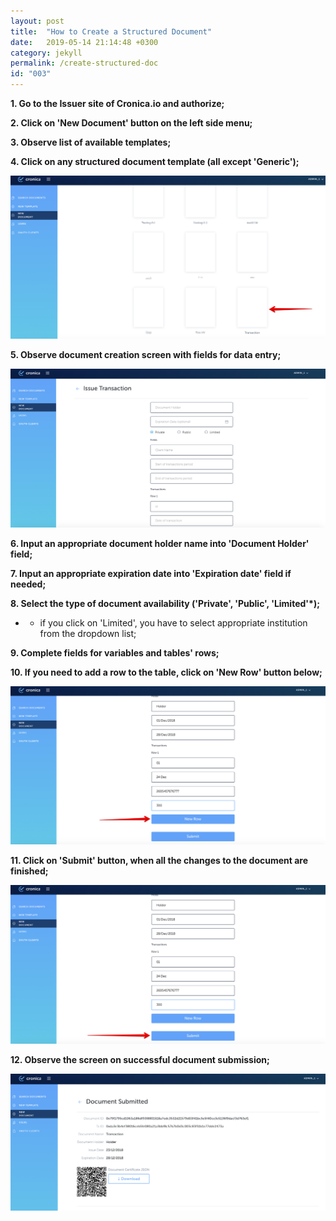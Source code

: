 ```yaml
---
layout: post
title:  "How to Create a Structured Document"
date:   2019-05-14 21:14:48 +0300
category: jekyll
permalink: /create-structured-doc
id: "003"
---
```

**1. Go to the Issuer site of Cronica.io and authorize;**

**2. Click on 'New Document' button on the left side menu;**

**3. Observe list of available templates;**

**4. Click on any structured document template (all except 'Generic');**

![1](img/create_structured_pic01.png)

**5. Observe document creation screen with fields for data entry;**

![2](img/create_structured_pic02.png)

**6. Input an appropriate document holder name into 'Document Holder' field;**

**7. Input an appropriate expiration date into 'Expiration date' field if needed;**

**8. Select the type of document availability ('Private', 'Public', 'Limited'*);**

* - if you click on 'Limited', you have to select appropriate institution from the dropdown list;

**9. Complete fields for variables and tables' rows;**

**10. If you need to add a row to the table, click on 'New Row' button below;**

![3](img/create_structured_pic03.png)

**11. Click on 'Submit' button, when all the changes to the document are finished;**

![4](img/create_structured_pic04.png)

**12. Observe the screen on successful document submission;**

![5](img/create_structured_pic05.png)
